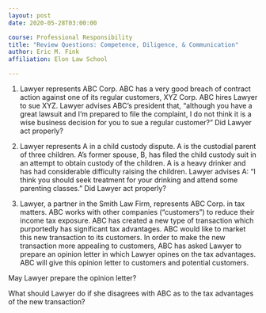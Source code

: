 ```yaml
---
layout: post
date: 2020-05-28T03:00:00

course: Professional Responsibility
title: "Review Questions: Competence, Diligence, & Communication"
author: Eric M. Fink
affiliation: Elon Law School 

---
```


1. Lawyer represents ABC Corp.  ABC has a very good breach of contract action against one of its regular customers, XYZ Corp.  ABC hires Lawyer to sue XYZ.  Lawyer advises ABC’s president that, “although you have a great lawsuit and I’m prepared to file the complaint, I do not think it is a wise business decision for you to sue a regular customer?”  Did Lawyer act properly?

2. Lawyer represents A in a child custody dispute.  A is the custodial parent of three children.  A’s former spouse, B, has filed the child custody suit in an attempt to obtain custody of the children.  A is a heavy drinker and has had considerable difficulty raising the children.  Lawyer advises A:  “I think you should seek treatment for your drinking and attend some parenting classes.”  Did Lawyer act properly?

3. Lawyer, a partner in the Smith Law Firm, represents ABC Corp. in tax matters. ABC works with other companies (“customers”) to reduce their income tax exposure.  ABC has created a new type of transaction which purportedly has significant tax advantages. ABC would like to market this new transaction to its customers. In order to make the new transaction more appealing to customers, ABC has asked Lawyer to prepare an opinion letter in which Lawyer opines on the tax advantages. ABC will give this opinion letter to customers and potential customers.  
   
  May Lawyer prepare the opinion letter?
  
  What should Lawyer do if she disagrees with ABC as to the tax advantages of the new transaction?